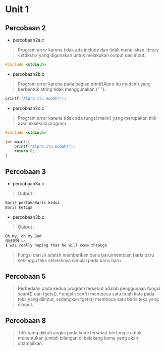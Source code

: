 # Unit 1

## Percobaan 2
- percobaan2a.c  
> Program error karena tidak ada include dan tidak menuliskan library <stdio.h> yang digunakan untuk melakukan output dan input.

```c
#include <stdio.h>
```

- percobaan2b.c 
> Program error karena pada bagian printf(Alpro itu mudah!) yang berbentuk string tidak menggunakan (" ").

```c
printf("Alpro itu mudah!");
```

- percobaan2c.c 
> Program error karena tidak ada fungsi main() yang merupakan titik awal eksekusi program.

```c
#include <stdio.h>

int main(){
    printf("Alpro itu mudah!");
    return 0;
}
```


## Percobaan 3
- percobaan3a.c 
> Output :

```c
Baris pertamaBaris kedua
Baris ketiga
```

- percobaan3b.c 
> Output :

```c
Oh my, oh my God
예상했어 나
I was really hoping that he will come through
```
> Fungsi dari /n adalah memberikan baris baru/membuat baris baru sehingga teks setelahnya dimulai pada baris baru.

## Percobaan 5
> Perbedaan pada kedua program tersebut adalah penggunaan fungsi scanf() dan fgets(). Fungsi scanf() membaca satu buah kata pada teks yang diinput, sedangkan fgets() membaca satu baris teks yang diinput.

## Percobaan 8
> Titik yang diikuti angka pada kode tersebut berfungsi untuk menentukan jumlah bilangan di belakang koma yang akan ditampilkan.